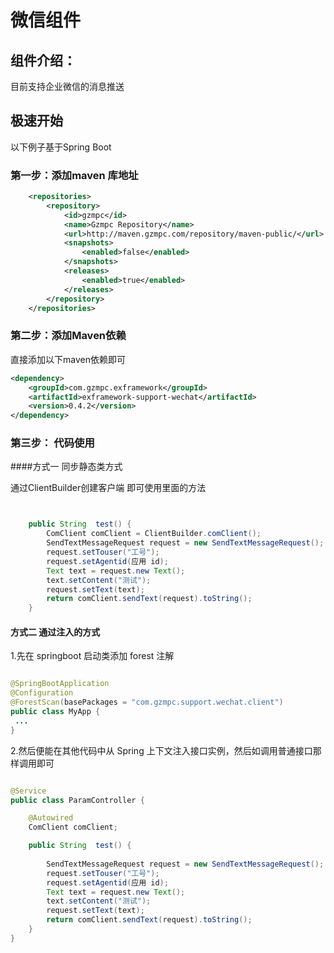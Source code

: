 # 微信组件

组件介绍：
-------------------------------------

目前支持企业微信的消息推送


极速开始
-------------------------------------
以下例子基于Spring Boot

### 第一步：添加maven 库地址

```xml
    <repositories>
        <repository>
            <id>gzmpc</id>
            <name>Gzmpc Repository</name>
            <url>http://maven.gzmpc.com/repository/maven-public/</url>
            <snapshots>
                <enabled>false</enabled>
            </snapshots>
            <releases>
                <enabled>true</enabled>
            </releases>
        </repository>
    </repositories>
```

### 第二步：添加Maven依赖

直接添加以下maven依赖即可

```xml
<dependency>
    <groupId>com.gzmpc.exframework</groupId>
    <artifactId>exframework-support-wechat</artifactId>
    <version>0.4.2</version>
</dependency>
```



### 第三步： 代码使用

####方式一 同步静态类方式   

通过ClientBuilder创建客户端 即可使用里面的方法

```java


    public String  test() {
        ComClient comClient = ClientBuilder.comClient();
        SendTextMessageRequest request = new SendTextMessageRequest();
        request.setTouser("工号");
        request.setAgentid(应用 id);
        Text text = request.new Text();
        text.setContent("测试");
        request.setText(text);
        return comClient.sendText(request).toString();
    }

```

#### 方式二 通过注入的方式

1.先在 springboot 启动类添加 forest 注解

```java

@SpringBootApplication
@Configuration
@ForestScan(basePackages = "com.gzmpc.support.wechat.client")
public class MyApp {
 ...
}

```

2.然后便能在其他代码中从 Spring 上下文注入接口实例，然后如调用普通接口那样调用即可

```java

@Service
public class ParamController {

	@Autowired
	ComClient comClient;

    public String  test() {
    
        SendTextMessageRequest request = new SendTextMessageRequest();
        request.setTouser("工号");
        request.setAgentid(应用 id);
        Text text = request.new Text();
        text.setContent("测试");
        request.setText(text);
        return comClient.sendText(request).toString();
    }
}

```
